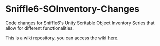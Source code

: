 # Sniffle6-SOInventory-Changes
Code changes for Sniffle6's Unity Scritable Object Inventory Series that allow for different functionalities.

This is a wiki repository, you can access the wiki [here](https://github.com/HelpMeGame/Sniffle6-SOInventory-Changes/wiki).
